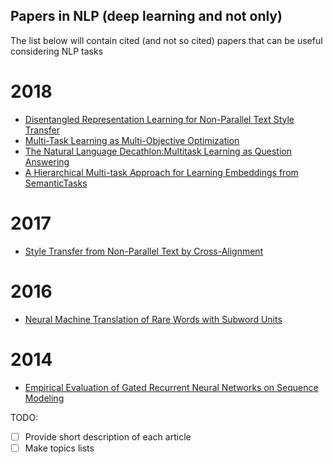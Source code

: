 ## Papers in NLP (deep learning and not only) 

The list below will contain cited (and not so cited) papers that can be useful considering NLP tasks

# 2018  
* [Disentangled Representation Learning for Non-Parallel Text Style Transfer](https://arxiv.org/pdf/1808.04339.pdf)  
* [Multi-Task Learning as Multi-Objective Optimization](https://papers.nips.cc/paper/7334-multi-task-learning-as-multi-objective-optimization.pdf)
* [The Natural Language Decathlon:Multitask Learning as Question Answering](https://arxiv.org/abs/1806.08730)
* [A Hierarchical Multi-task Approach for Learning Embeddings from SemanticTasks](https://arxiv.org/pdf/1811.06031.pdf)

# 2017
* [Style Transfer from Non-Parallel Text by Cross-Alignment](http://papers.nips.cc/paper/7259-style-transfer-from-non-parallel-text-by-cross-alignment.pdf)  

# 2016  
* [Neural Machine Translation of Rare Words with Subword Units](https://arxiv.org/pdf/1508.07909.pdf)

# 2014
* [Empirical Evaluation of Gated Recurrent Neural Networks on Sequence Modeling](https://arxiv.org/pdf/1412.3555v1.pdf)

TODO:
- [ ] Provide short description of each article  
- [ ] Make topics lists
